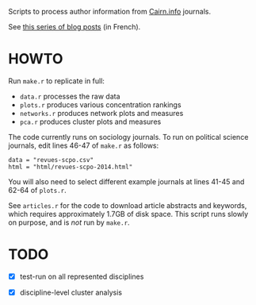 Scripts to process author information from [Cairn.info](http://www.cairn.info/) journals.

See [this series of blog posts](http://politbistro.hypotheses.org/tag/edition-scientifique) (in French).

# HOWTO

Run `make.r` to replicate in full:

* `data.r` processes the raw data
* `plots.r` produces various concentration rankings
* `networks.r` produces network plots and measures
* `pca.r` produces cluster plots and measures

The code currently runs on sociology journals. To run on political science journals, edit lines 46-47 of `make.r` as follows:

```{r}
data = "revues-scpo.csv"
html = "html/revues-scpo-2014.html"
```

You will also need to select different example journals at lines 41-45 and 62-64 of `plots.r`.

See `articles.r` for the code to download article abstracts and keywords, which requires approximately 1.7GB of disk space. This script runs slowly on purpose, and is _not_ run by `make.r`.

# TODO

- [x] test-run on all represented disciplines
- [x] discipline-level cluster analysis

